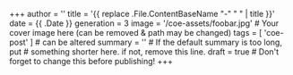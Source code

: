 +++
author = ''
title = '{{ replace .File.ContentBaseName "-" " " | title }}'
date = {{ .Date }}
generation = 3
image = '/coe-assets/foobar.jpg' # Your cover image here (can be removed & path may be changed)
tags = [ 'coe-post' ]            # can be altered
summary = ''                     # If the default summary is too long, put
                                 # something shorter here. if not, remove this line.
draft = true                     # Don't forget to change this before publishing!
+++
